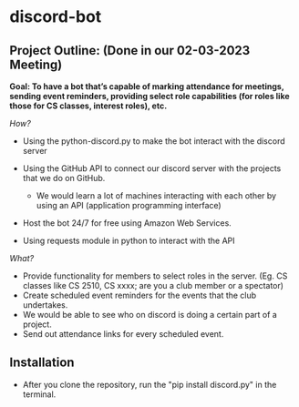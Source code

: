 # discord-bot

## Project Outline: (Done in our 02-03-2023 Meeting)

**Goal: To have a bot that’s capable of marking attendance for meetings, sending event reminders, providing select role capabilities (for roles like those for CS classes, interest roles), etc.**

_How?_
- Using the python-discord.py to make the bot interact with the discord server

-	Using the GitHub API to connect our discord server with the projects that we do on GitHub.
    -	We would learn a lot of machines interacting with each other by using an API (application programming interface)
-	Host the bot 24/7 for free using Amazon Web Services.
-	Using requests module in python to interact with the API

_What?_
-	Provide functionality for members to select roles in the server. (Eg. CS classes like CS 2510, CS xxxx; are you a club member or a spectator)
-	Create scheduled event reminders for the events that the club undertakes.
-	We would be able to see who on discord is doing a certain part of a project.
-	Send out attendance links for every scheduled event.

## Installation

-   After you clone the repository, run the "pip install discord.py" in the terminal.